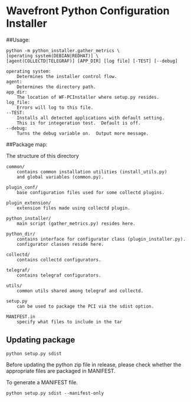 # Wavefront Python Configuration Installer

##Usage:
```
python -m python_installer.gather_metrics \
[operating system(DEBIAN|REDHAT)] \
[agent(COLLECTD|TELEGRAF)] [APP_DIR] [log file] [-TEST] [--debug]
```
    operating system:
        Determines the installer control flow.
    agent:
        Determines the directory path.
    app_dir:
        The location of WF-PCInstaller where setup.py resides.
    log_file:
        Errors will log to this file.
    --TEST:
        Installs all detected applications with default setting.
        This is for integeration test.  Default is off.
    --debug:
        Turns the debug variable on.  Output more message.

##Package map:

The structure of this directory

    common/
        contains common installation utilities (install_utils.py) 
        and global variables (common.py).

    plugin_conf/
        base configuration files used for some collectd plugins.

    plugin_extension/
        extension files made using collectd plugin.

    python_installer/
        main script (gather_metrics.py) resides here.

    python_dir/
        contains interface for configurator class (plugin_installer.py).
        configurator classes reside here. 

    collectd/
        contains collectd configurators.

    telegraf/
        contains telegraf configurators.

    utils/
        common utils shared among telegraf and collectd.

    setup.py
        can be used to package the PCI via the sdist option.

    MANIFEST.in
        specify what files to include in the tar


## Updating package
```
python setup.py sdist
```
Before updating the python zip file in release, please check
whether the appropriate files are packaged in MANIFEST.

To generate a MANIFEST file.
```
python setup.py sdist --manifest-only
```
